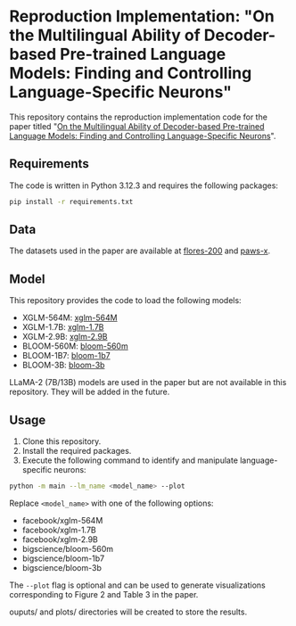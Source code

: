 # Reproduction Implementation: "On the Multilingual Ability of Decoder-based Pre-trained Language Models: Finding and Controlling Language-Specific Neurons"

This repository contains the reproduction implementation code for the paper titled "[On the Multilingual Ability of Decoder-based Pre-trained Language Models: Finding and Controlling Language-Specific Neurons](https://aclanthology.org/2024.naacl-long.384/)".

## Requirements

The code is written in Python 3.12.3 and requires the following packages:

```bash
pip install -r requirements.txt
```

## Data

The datasets used in the paper are available at [flores-200](https://huggingface.co/datasets/Muennighoff/flores200) and [paws-x](https://huggingface.co/datasets/google-research-datasets/paws-x).

## Model

This repository provides the code to load the following models:

- XGLM-564M: [xglm-564M](https://huggingface.co/facebook/xglm-564M)
- XGLM-1.7B: [xglm-1.7B](https://huggingface.co/facebook/xglm-1.7B)
- XGLM-2.9B: [xglm-2.9B](https://huggingface.co/facebook/xglm-2.9B)
- BLOOM-560M: [bloom-560m](https://huggingface.co/bigscience/bloom-560m)
- BLOOM-1B7: [bloom-1b7](https://huggingface.co/bigscience/bloom-1b7)
- BLOOM-3B: [bloom-3b](https://huggingface.co/bigscience/bloom-3b)

LLaMA-2 (7B/13B) models are used in the paper but are not available in this repository. They will be added in the future.

## Usage

1. Clone this repository.
2. Install the required packages.
3. Execute the following command to identify and manipulate language-specific neurons:

```bash
python -m main --lm_name <model_name> --plot
```

Replace `<model_name>` with one of the following options:

- facebook/xglm-564M
- facebook/xglm-1.7B
- facebook/xglm-2.9B
- bigscience/bloom-560m
- bigscience/bloom-1b7
- bigscience/bloom-3b

The `--plot` flag is optional and can be used to generate visualizations corresponding to Figure 2 and Table 3 in the paper.

ouputs/ and plots/ directories will be created to store the results.
